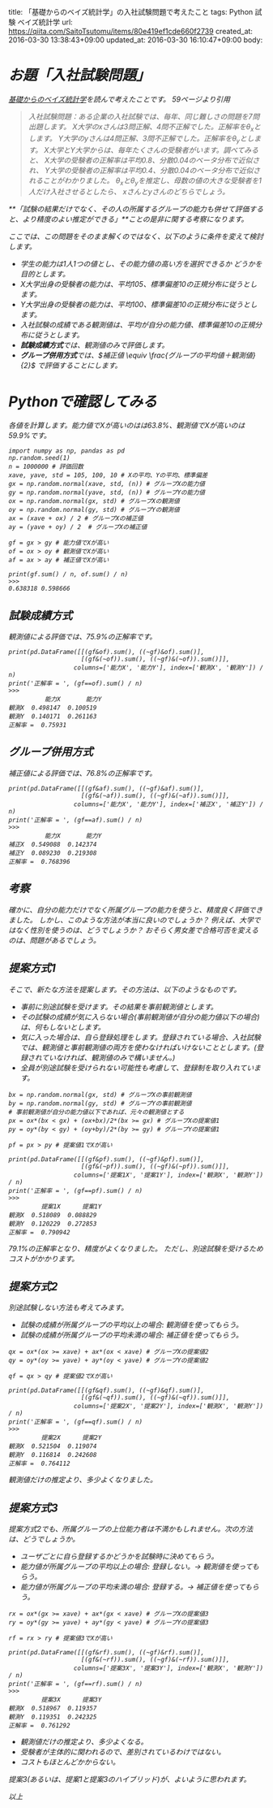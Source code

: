 title: 「基礎からのベイズ統計学」の入社試験問題で考えたこと
tags: Python 試験 ベイズ統計学
url: https://qiita.com/SaitoTsutomu/items/80e419ef1cde660f2739
created_at: 2016-03-30 13:38:43+09:00
updated_at: 2016-03-30 16:10:47+09:00
body:

# <i class='fa fa-child' /> お題「入社試験問題」
[基礎からのベイズ統計学](http://www.amazon.co.jp/dp/4254122128/)を読んで考えたことです。
59ページより引用

> 入社試験問題：ある企業の入社試験では、毎年、同じ難しさの問題を7問出題します。
X大学のxさんは3問正解、4問不正解でした。正解率を$\theta_x$とします。
Y大学のyさんは4問正解、3問不正解でした。正解率を$\theta_y$とします。
X大学とY大学からは、毎年たくさんの受験者がいます。調べてみると、
X大学の受験者の正解率は平均0.8、分散0.04のベータ分布で近似され、
Y大学の受験者の正解率は平均0.4、分散0.04のベータ分布で近似されることがわかりました。
$\theta_x$と$\theta_y$を推定し、母数の値の大きな受験者を1人だけ入社させるとしたら、
xさんとyさんのどちらでしょう。

**「試験の結果だけでなく、その人の所属するグループの能力も併せて評価すると、より精度のよい推定ができる」**ことの是非に関する考察になります。

ここでは、この問題をそのまま解くのではなく、以下のように条件を変えて検討します。

- 学生の能力は1人1つの値とし、その能力値の高い方を選択できるか どうかを目的とします。
- X大学出身の受験者の能力は、平均105、標準偏差10の正規分布に従うとします。
- Y大学出身の受験者の能力は、平均100、標準偏差10の正規分布に従うとします。
- 入社試験の成績である観測値は、平均が自分の能力値、標準偏差10の正規分布に従うとします。
- **試験成績方式**では、観測値のみで評価します。
- **グループ併用方式**では、$補正値 \equiv \frac{グループの平均値＋観測値}{2}$ で評価することにします。

# <i class='fa fa-child' /> Pythonで確認してみる
各値を計算します。能力値でXが高いのはは63.8%、観測値でXが高いのは59.9%です。

```py3:python3
import numpy as np, pandas as pd
np.random.seed(1)
n = 1000000 # 評価回数
xave, yave, std = 105, 100, 10 # Xの平均、Yの平均、標準偏差
gx = np.random.normal(xave, std, (n)) # グループXの能力値
gy = np.random.normal(yave, std, (n)) # グループYの能力値
ox = np.random.normal(gx, std) # グループXの観測値
oy = np.random.normal(gy, std) # グループYの観測値
ax = (xave + ox) / 2 # グループXの補正値
ay = (yave + oy) / 2  # グループXの補正値

gf = gx > gy # 能力値でXが高い
of = ox > oy # 観測値でXが高い
af = ax > ay # 補正値でXが高い

print(gf.sum() / n, of.sum() / n)
>>>
0.638318 0.598666
```

## 試験成績方式
観測値による評価では、75.9%の正解率です。

```py3:python3
print(pd.DataFrame([[(gf&of).sum(), ((~gf)&of).sum()],
                    [(gf&(~of)).sum(), ((~gf)&(~of)).sum()]],
                  columns=['能力X', '能力Y'], index=['観測X', '観測Y']) / n)
print('正解率 = ', (gf==of).sum() / n)
>>>
          能力X       能力Y
観測X  0.498147  0.100519
観測Y  0.140171  0.261163
正解率 =  0.75931
```

## グループ併用方式
補正値による評価では、76.8%の正解率です。

```py3:python3
print(pd.DataFrame([[(gf&af).sum(), ((~gf)&af).sum()],
                    [(gf&(~af)).sum(), ((~gf)&(~af)).sum()]],
                  columns=['能力X', '能力Y'], index=['補正X', '補正Y']) / n)
print('正解率 = ', (gf==af).sum() / n)
>>>
          能力X       能力Y
補正X  0.549088  0.142374
補正Y  0.089230  0.219308
正解率 =  0.768396
```

## 考察
確かに、自分の能力だけでなく所属グループの能力を使うと、精度良く評価できました。
しかし、このような方法が本当に良いのでしょうか？
例えば、大学ではなく性別を使うのは、どうでしょうか？
おそらく男女差で合格可否を変えるのは、問題があるでしょう。

## 提案方式1
そこで、新たな方法を提案します。その方法は、以下のようなものです。

- 事前に別途試験を受けます。その結果を事前観測値とします。
- その試験の成績が気に入らない場合(事前観測値が自分の能力値以下の場合)は、何もしないとします。
- 気に入った場合は、自ら登録処理をします。登録されている場合、入社試験では、観測値と事前観測値の両方を使わなければいけないこととします。(登録されていなければ、観測値のみで構いません。)
- 全員が別途試験を受けられない可能性も考慮して、登録制を取り入れています。

```py3:python3
bx = np.random.normal(gx, std) # グループXの事前観測値
by = np.random.normal(gy, std) # グループYの事前観測値
# 事前観測値が自分の能力値以下であれば、元々の観測値とする
px = ox*(bx < gx) + (ox+bx)/2*(bx >= gx) # グループXの提案値1
py = oy*(by < gy) + (oy+by)/2*(by >= gy) # グループYの提案値1

pf = px > py # 提案値1でXが高い

print(pd.DataFrame([[(gf&pf).sum(), ((~gf)&pf).sum()],
                    [(gf&(~pf)).sum(), ((~gf)&(~pf)).sum()]],
                  columns=['提案1X', '提案1Y'], index=['観測X', '観測Y']) / n)
print('正解率 = ', (gf==pf).sum() / n)
>>>
         提案1X      提案1Y
観測X  0.518089  0.088829
観測Y  0.120229  0.272853
正解率 =  0.790942
```

79.1%の正解率となり、精度がよくなりました。
ただし、別途試験を受けるためコストがかかります。

## 提案方式2
別途試験しない方法も考えてみます。

- 試験の成績が所属グループの平均以上の場合: 観測値を使ってもらう。
- 試験の成績が所属グループの平均未満の場合: 補正値を使ってもらう。

```py3:python3
qx = ox*(ox >= xave) + ax*(ox < xave) # グループXの提案値2
qy = oy*(oy >= yave) + ay*(oy < yave) # グループYの提案値2

qf = qx > qy # 提案値2でXが高い

print(pd.DataFrame([[(gf&qf).sum(), ((~gf)&qf).sum()],
                    [(gf&(~qf)).sum(), ((~gf)&(~qf)).sum()]],
                  columns=['提案2X', '提案2Y'], index=['観測X', '観測Y']) / n)
print('正解率 = ', (gf==qf).sum() / n)
>>>
         提案2X      提案2Y
観測X  0.521504  0.119074
観測Y  0.116814  0.242608
正解率 =  0.764112
```

観測値だけの推定より、多少よくなりました。

## 提案方式3
提案方式2でも、所属グループの上位能力者は不満かもしれません。次の方法は、どうでしょうか。

- ユーザごとに自ら登録するかどうかを試験時に決めてもらう。
- 能力値が所属グループの平均以上の場合: 登録しない。→ 観測値を使ってもらう。
- 能力値が所属グループの平均未満の場合: 登録する。→ 補正値を使ってもらう。

```py3:python3
rx = ox*(gx >= xave) + ax*(gx < xave) # グループXの提案値3
ry = oy*(gy >= yave) + ay*(gy < yave) # グループYの提案値3

rf = rx > ry # 提案値3でXが高い

print(pd.DataFrame([[(gf&rf).sum(), ((~gf)&rf).sum()],
                    [(gf&(~rf)).sum(), ((~gf)&(~rf)).sum()]],
                  columns=['提案3X', '提案3Y'], index=['観測X', '観測Y']) / n)
print('正解率 = ', (gf==rf).sum() / n)
>>>
         提案3X      提案3Y
観測X  0.518967  0.119357
観測Y  0.119351  0.242325
正解率 =  0.761292
```

- 観測値だけの推定より、多少よくなる。
- 受験者が主体的に関われるので、差別されているわけではない。
- コストもほとんどかからない。

提案3(あるいは、提案1と提案3のハイブリッド)が、よいように思われます。

以上

